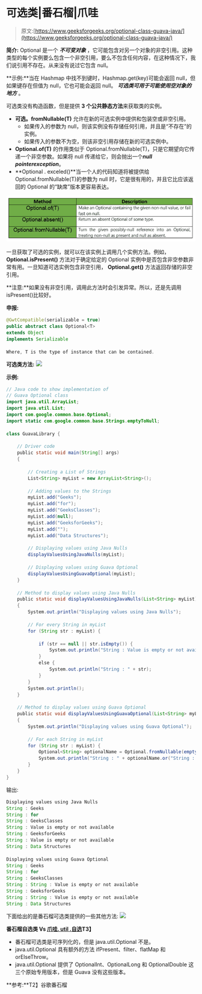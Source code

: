 # 可选类|番石榴|爪哇

> 原文:[https://www.geeksforgeeks.org/optional-class-guava-java/](https://www.geeksforgeeks.org/optional-class-guava-java/)

**简介:** Optional 是一个 ***不可变对象*** ，它可能包含对另一个对象的非空引用。这种类型的每个实例要么包含一个非空引用，要么不包含任何内容，在这种情况下，我们说引用不存在。从来没有说过它包含 null。

**示例:**当在 Hashmap 中找不到键时，Hashmap.get(key)可能会返回 null，但如果键存在但值为 null，它也可能会返回 null。 ***可选类可用于可能使用空对象的地方*** 。

可选类没有构造函数，但是提供 **3 个公共静态方法**来获取类的实例。

*   **可选。fromNullable(T)** 允许在新的可选实例中提供和包装空或非空引用。
    *   如果传入的参数为 null，则该实例没有存储任何引用，并且是“不存在”的实例。
    *   如果传入的参数不为空，则该非空引用存储在新的可选实例中。
*   **Optional.of(T)** 的作用类似于 Optional.fromNullable(T)，只是它期望向它传递一个非空参数。如果将 null 传递给它，则会抛出一个***null pointerexception***。
*   **Optional . exceled()**当一个人的代码知道将被提供给 Optional.fromNullable(T)的参数为 null 时，它是很有用的，并且它比应该返回的 Optional 的“缺席”版本更容易表达。

![](img/b889eaf05ca430ba380f25090d007734.png)

一旦获取了可选的实例，就可以在该实例上调用几个实例方法。例如， **Optional.isPresent()** 方法对于确定给定的 Optional 实例中是否包含非空参数非常有用。一旦知道可选实例包含非空引用， **Optional.get()** 方法返回存储的非空引用。

**注意:**如果没有非空引用，调用此方法时会引发异常。所以，还是先调用 isPresent()比较好。

**申报:**

```java
@GwtCompatible(serializable = true)
public abstract class Optional<T>
extends Object
implements Serializable

Where, T is the type of instance that can be contained.

```

**可选类方法:**
![](img/d470d96a21a8e9c919e713a41836f646.png)

**示例:**

```java
// Java code to show implementation of
// Guava Optional class
import java.util.ArrayList;
import java.util.List;
import com.google.common.base.Optional;
import static com.google.common.base.Strings.emptyToNull;

class GuavaLibrary {

    // Driver code
    public static void main(String[] args)
    {

        // Creating a List of Strings
        List<String> myList = new ArrayList<String>();

        // Adding values to the Strings
        myList.add("Geeks");
        myList.add("for");
        myList.add("GeeksClasses");
        myList.add(null);
        myList.add("GeeksforGeeks");
        myList.add("");
        myList.add("Data Structures");

        // Displaying values using Java Nulls
        displayValuesUsingJavaNulls(myList);

        // Displaying values using Guava Optional
        displayValuesUsingGuavaOptional(myList);
    }

    // Method to display values using Java Nulls
    public static void displayValuesUsingJavaNulls(List<String> myList)
    {
        System.out.println("Displaying values using Java Nulls");

        // For every String in myList
        for (String str : myList) {

            if (str == null || str.isEmpty()) {
                System.out.println("String : Value is empty or not available");
            }
            else {
                System.out.println("String : " + str);
            }
        }
        System.out.println();
    }

    // Method to display values using Guava Optional
    public static void displayValuesUsingGuavaOptional(List<String> myList)
    {
        System.out.println("Displaying values using Guava Optional");

        // For each String in myList
        for (String str : myList) {
            Optional<String> optionalName = Optional.fromNullable(emptyToNull(str));
            System.out.println("String : " + optionalName.or("String : Value is empty or not available"));
        }
    }
}
```

输出:

```java
Displaying values using Java Nulls
String : Geeks
String : for
String : GeeksClasses
String : Value is empty or not available
String : GeeksforGeeks
String : Value is empty or not available
String : Data Structures

Displaying values using Guava Optional
String : Geeks
String : for
String : GeeksClasses
String : String : Value is empty or not available
String : GeeksforGeeks
String : String : Value is empty or not available
String : Data Structures

```

下面给出的是番石榴可选类提供的一些其他方法:
![](img/08ca1a032be90d65799ca3bc6438c7dc.png)

**番石榴自选类 Vs [爪哇. util .自选](https://www.geeksforgeeks.org/java-8-optional-class/)T3】**

*   番石榴可选类是可序列化的，但是 java.util.Optional 不是。
*   java.util.Optional 具有额外的方法 ifPresent、filter、flatMap 和 orElseThrow。
*   java.util.Optional 提供了 OptionalInt、OptionalLong 和 OptionalDouble 这三个原始专用版本，但是 Guava 没有这些版本。

**参考:**T2】谷歌番石榴